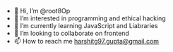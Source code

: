 - 👋 Hi, I’m @root8Op
- 👀 I’m interested in programming and ethical hacking
- 🌱 I’m currently learning JavaScript and Liabraries
- 💞️ I’m looking to collaborate on frontend
- 📫 How to reach me harshitg97.gupta@gmail.com

<!---
root8Op/root8Op is a ✨ special ✨ repository because its `README.md` (this file) appears on your GitHub profile.
You can click the Preview link to take a look at your changes.
--->

